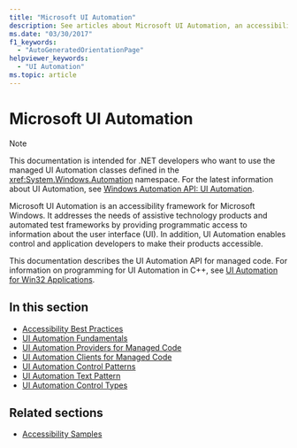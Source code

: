 ```yaml
---
title: "Microsoft UI Automation"
description: See articles about Microsoft UI Automation, an accessibility framework for Microsoft Windows. This documentation describes UI Automation API for managed code.
ms.date: "03/30/2017"
f1_keywords:
  - "AutoGeneratedOrientationPage"
helpviewer_keywords:
  - "UI Automation"
ms.topic: article
---
```

# Microsoft UI Automation

> [!NOTE]
> This documentation is intended for .NET developers who want to use the managed UI Automation classes defined in the <xref:System.Windows.Automation> namespace. For the latest information about UI Automation, see [Windows Automation API: UI Automation](/windows/win32/winauto/entry-uiauto-win32).

 Microsoft UI Automation is an accessibility framework for Microsoft Windows. It addresses the needs of assistive technology products and automated test frameworks by providing programmatic access to information about the user interface (UI). In addition, UI Automation enables control and application developers to make their products accessible.

 This documentation describes the UI Automation API for managed code. For information on programming for UI Automation in C++, see [UI Automation for Win32 Applications](/windows/desktop/winauto/windows-automation-api-portal).

## In this section

- [Accessibility Best Practices](accessibility-best-practices.md)
- [UI Automation Fundamentals](ui-automation-fundamentals.md)
- [UI Automation Providers for Managed Code](ui-automation-providers-for-managed-code.md)
- [UI Automation Clients for Managed Code](ui-automation-clients-for-managed-code.md)
- [UI Automation Control Patterns](ui-automation-control-patterns.md)
- [UI Automation Text Pattern](ui-automation-text-pattern.md)
- [UI Automation Control Types](ui-automation-control-types.md)

## Related sections

- [Accessibility Samples](https://github.com/Microsoft/WPF-Samples/tree/main/Accessibility)
